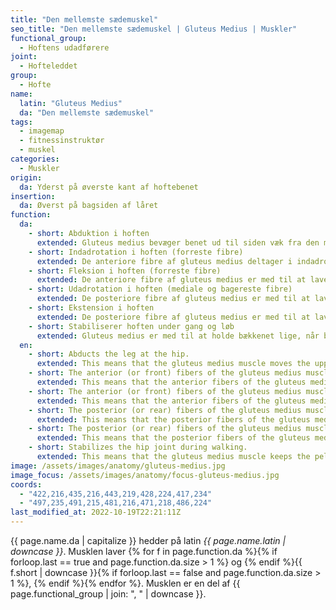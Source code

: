 ```yaml
---
title: "Den mellemste sædemuskel"
seo_title: "Den mellemste sædemuskel | Gluteus Medius | Muskler"
functional_group:
  - Hoftens udadførere
joint:
  - Hofteleddet
group:
  - Hofte
name:
  latin: "Gluteus Medius"
  da: "Den mellemste sædemuskel"
tags:
  - imagemap
  - fitnessinstruktør
  - muskel
categories:
  - Muskler
origin:
  da: Yderst på øverste kant af hoftebenet
insertion:
  da: Øverst på bagsiden af låret
function:
  da:
    - short: Abduktion i hoften
      extended: Gluteus medius bevæger benet ud til siden væk fra den mediale linje i kroppen.
    - short: Indadrotation i hoften (forreste fibre)
      extended: De anteriore fibre af gluteus medius deltager i indadrotation af benet i hoften.
    - short: Fleksion i hoften (forreste fibre)
      extended: De anteriore fibre af gluteus medius er med til at lave en fleksion i hoften.
    - short: Udadrotation i hoften (mediale og bagereste fibre)
      extended: De posteriore fibre af gluteus medius er med til at lave en udadrotation i hoften.
    - short: Ekstension i hoften
      extended: De posteriore fibre af gluteus medius er med til at lave en strækning i hoften.
    - short: Stabiliserer hoften under gang og løb
      extended: Gluteus medius er med til at holde bækkenet lige, når benet i den anden side løfter sig fra jorden.
  en:
    - short: Abducts the leg at the hip.
      extended: This means that the gluteus medius muscle moves the upper leg outward to the side away from the vertical midline of the body (i.e. the action of spreading your legs to the side).
    - short: The anterior (or front) fibers of the gluteus medius muscle medially rotate the upper leg.
      extended: This means that the anterior fibers of the gluteus medius muscle rotate the upper leg inward around the axis of the bone (i.e. rotate the upper leg toward the vertical midline of the body).
    - short: The anterior (or front) fibers of the gluteus medius muscle flex the leg at the hip.
      extended: This means that the anterior fibers of the gluteus medius muscle bend the hip joint such that there is a decrease in the angle between the upper leg and the torso.
    - short: The posterior (or rear) fibers of the gluteus medius muscle laterally rotate the upper leg.
      extended: This means that the posterior fibers of the gluteus medius muscle rotate the upper leg outward around the axis of the bone (i.e. rotate the upper leg away from the vertical midline of the body).
    - short: The posterior (or rear) fibers of the gluteus medius muscle extend the leg at the hip.
      extended: This means that the posterior fibers of the gluteus medius muscle straighten the hip joint such that there is an increase in the angle between the upper leg and the torso.
    - short: Stabilizes the hip joint during walking.
      extended: This means that the gluteus medius muscle keeps the pelvis level when the leg on the opposite side of the body lifts off the ground during walking.
image: /assets/images/anatomy/gluteus-medius.jpg
image_focus: /assets/images/anatomy/focus-gluteus-medius.jpg
coords:
  - "422,216,435,216,443,219,428,224,417,234"
  - "497,235,491,215,481,216,471,218,486,224"
last_modified_at: 2022-10-19T22:21:11Z
---
```


{{ page.name.da | capitalize }} hedder på latin *{{ page.name.latin | downcase }}*. Musklen laver {% for f in page.function.da %}{% if forloop.last == true and page.function.da.size > 1 %} og {% endif %}{{ f.short | downcase  }}{% if forloop.last == false and page.function.da.size > 1 %}, {% endif %}{% endfor %}. Musklen er en del af {{ page.functional_group | join: ", " | downcase }}.
